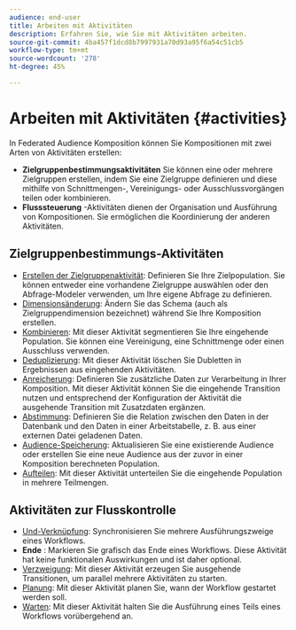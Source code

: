 ```yaml
---
audience: end-user
title: Arbeiten mit Aktivitäten
description: Erfahren Sie, wie Sie mit Aktivitäten arbeiten.
source-git-commit: 4ba457f1dcd8b7997931a70d93a95f6a54c51cb5
workflow-type: tm+mt
source-wordcount: '278'
ht-degree: 45%

---
```



# Arbeiten mit Aktivitäten {#activities}

In Federated Audience Komposition können Sie Kompositionen mit zwei Arten von Aktivitäten erstellen:

* **Zielgruppenbestimmungsaktivitäten** Sie können eine oder mehrere Zielgruppen erstellen, indem Sie eine Zielgruppe definieren und diese mithilfe von Schnittmengen-, Vereinigungs- oder Ausschlussvorgängen teilen oder kombinieren.
* **Flusssteuerung** -Aktivitäten dienen der Organisation und Ausführung von Kompositionen. Sie ermöglichen die Koordinierung der anderen Aktivitäten.

## Zielgruppenbestimmungs-Aktivitäten

* [Erstellen der Zielgruppenaktivität](build-audience.md): Definieren Sie Ihre Zielpopulation. Sie können entweder eine vorhandene Zielgruppe auswählen oder den Abfrage-Modeler verwenden, um Ihre eigene Abfrage zu definieren.
* [Dimensionsänderung](change-dimension.md): Ändern Sie das Schema (auch als Zielgruppendimension bezeichnet) während Sie Ihre Komposition erstellen.
* [Kombinieren](combine.md): Mit dieser Aktivität segmentieren Sie Ihre eingehende Population. Sie können eine Vereinigung, eine Schnittmenge oder einen Ausschluss verwenden.
* [Deduplizierung](deduplication.md): Mit dieser Aktivität löschen Sie Dubletten in Ergebnissen aus eingehenden Aktivitäten.
* [Anreicherung](enrichment.md): Definieren Sie zusätzliche Daten zur Verarbeitung in Ihrer Komposition. Mit dieser Aktivität können Sie die eingehende Transition nutzen und entsprechend der Konfiguration der Aktivität die ausgehende Transition mit Zusatzdaten ergänzen.
* [Abstimmung](reconciliation.md): Definieren Sie die Relation zwischen den Daten in der Datenbank und den Daten in einer Arbeitstabelle, z. B. aus einer externen Datei geladenen Daten.
* [Audience-Speicherung](save-audience.md): Aktualisieren Sie eine existierende Audience oder erstellen Sie eine neue Audience aus der zuvor in einer Komposition berechneten Population.
* [Aufteilen](split.md): Mit dieser Aktivität unterteilen Sie die eingehende Population in mehrere Teilmengen.

## Aktivitäten zur Flusskontrolle

* [Und-Verknüpfung](and-join.md): Synchronisieren Sie mehrere Ausführungszweige eines Workflows.
* **Ende** : Markieren Sie grafisch das Ende eines Workflows. Diese Aktivität hat keine funktionalen Auswirkungen und ist daher optional.
* [Verzweigung](fork.md): Mit dieser Aktivität erzeugen Sie ausgehende Transitionen, um parallel mehrere Aktivitäten zu starten.
* [Planung](scheduler.md): Mit dieser Aktivität planen Sie, wann der Workflow gestartet werden soll.
* [Warten](wait.md): Mit dieser Aktivität halten Sie die Ausführung eines Teils eines Workflows vorübergehend an.
